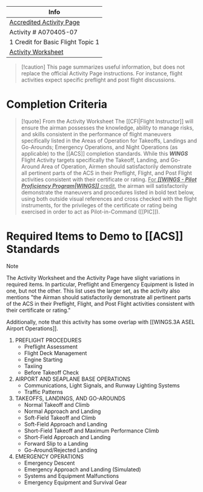 | Info                                                                                                                       |
| -------------------------------------------------------------------------------------------------------------------------- |
| [Accredited Activity Page](https://www.faasafety.gov/WINGS/pub/accreditedactivities/accreditedActivityViewer.aspx?aaid=10) |
| Activity # A070405-07                                                                                                      |
| 1 Credit for Basic Flight Topic 1                                                                                          |
| [Activity Worksheet](https://www.faasafety.gov/files/gslac/library/documents/2019/Jun/193534/A070405-07%20ASEL-Takeoffs_Landings_Go-Arounds.pdf)                                                                                                                           |

> [!caution] This page summarizes useful information, but does not replace the official Activity Page instructions.
> For instance, flight activities expect specific preflight and post flight discussions.

# Completion Criteria
> [!quote] From the Activity Worksheet
> The [[CFI|Flight Instructor]] will ensure the airman possesses the knowledge, ability to manage risks, and skills consistent in the performance of flight maneuvers specifically listed in the Areas of Operation for Takeoffs, Landings and Go-Arounds; Emergency Operations, and Night Operations (as applicable) to the [[ACS]] completion standards. While this ***WINGS*** Flight Activity targets specifically the Takeoff, Landing, and Go-Around Area of Operation, Airmen should satisfactorily demonstrate all pertinent parts of the ACS in their Preflight, Flight, and Post Flight activities consistent with their certificate or rating. <u>For ***[[WINGS - Pilot Proficiency Program|WINGS]]*** credit</u>, the airman will satisfactorily demonstrate the maneuvers and procedures listed in bold text below, using both outside visual references and cross checked with the flight instruments, for the privileges of the certificate or rating being exercised in order to act as Pilot-in-Command ([[PIC]]).

# Required Items to Demo to [[ACS]] Standards
> [!note]
> The Activity Worksheet and the Activity Page have slight variations in required items. In particular, Preflight and Emergency Equipment is listed in one, but not the other. This list uses the larger set, as the activity also mentions "the Airman should satisfactorily demonstrate all pertinent parts of the ACS in their Preflight, Flight, and Post Flight activities consistent with their certificate or rating."
> 
> Additionally, note that this activity has some overlap with [[WINGS.3A ASEL Airport Operations]].

1.  PREFLIGHT PROCEDURES
	- Preflight Assessment
	- Flight Deck Management
	- Engine Starting
	- Taxiing
	- Before Takeoff Check
2.  AIRPORT AND SEAPLANE BASE OPERATIONS
	- Communications, Light Signals, and Runway Lighting Systems
	- Traffic Patterns
3.  TAKEOFFS, LANDINGS, AND GO-AROUNDS
	- Normal Takeoff and Climb
	- Normal Approach and Landing
	- Soft-Field Takeoff and Climb
	- Soft-Field Approach and Landing
	- Short-Field Takeoff and Maximum Performance Climb
	- Short-Field Approach and Landing
	- Forward Slip to a Landing
	- Go-Around/Rejected Landing
8.  EMERGENCY OPERATIONS
	- Emergency Descent
	- Emergency Approach and Landing (Simulated)
	- Systems and Equipment Malfunctions
	- Emergency Equipment and Survival Gear
